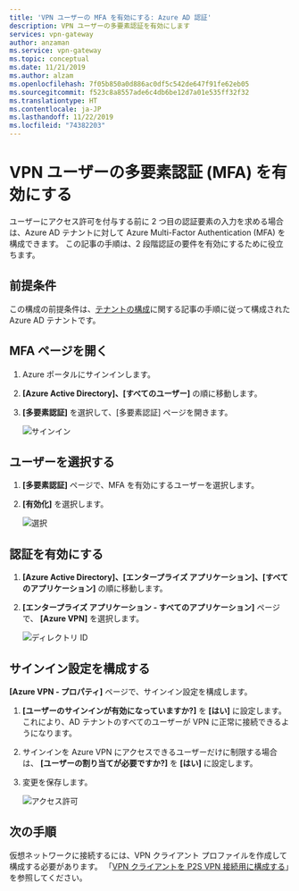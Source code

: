 ```yaml
---
title: 'VPN ユーザーの MFA を有効にする: Azure AD 認証'
description: VPN ユーザーの多要素認証を有効にします
services: vpn-gateway
author: anzaman
ms.service: vpn-gateway
ms.topic: conceptual
ms.date: 11/21/2019
ms.author: alzam
ms.openlocfilehash: 7f05b850a0d886ac0df5c542de647f91fe62eb05
ms.sourcegitcommit: f523c8a8557ade6c4db6be12d7a01e535ff32f32
ms.translationtype: HT
ms.contentlocale: ja-JP
ms.lasthandoff: 11/22/2019
ms.locfileid: "74382203"
---
```

# <a name="enable-azure-multi-factor-authentication-mfa-for-vpn-users"></a>VPN ユーザーの多要素認証 (MFA) を有効にする

ユーザーにアクセス許可を付与する前に 2 つ目の認証要素の入力を求める場合は、Azure AD テナントに対して Azure Multi-Factor Authentication (MFA) を構成できます。 この記事の手順は、2 段階認証の要件を有効にするために役立ちます。

## <a name="prereq">前提条件</a>

この構成の前提条件は、[テナントの構成](openvpn-azure-ad-tenant.md)に関する記事の手順に従って構成された Azure AD テナントです。

## <a name="mfa"></a>MFA ページを開く

1. Azure ポータルにサインインします。
2. **[Azure Active Directory]、[すべてのユーザー]** の順に移動します。
3. **[多要素認証]** を選択して、[多要素認証] ページを開きます。

   ![サインイン](./media/openvpn-azure-ad-mfa/mfa1.jpg)

## <a name="users"></a>ユーザーを選択する

1. **[多要素認証]** ページで、MFA を有効にするユーザーを選択します。
2. **[有効化]** を選択します。

   ![選択](./media/openvpn-azure-ad-mfa/mfa2.jpg)

## <a name="enableauth"></a>認証を有効にする

1. **[Azure Active Directory]、[エンタープライズ アプリケーション]、[すべてのアプリケーション]** の順に移動します。
2. **[エンタープライズ アプリケーション - すべてのアプリケーション]** ページで、 **[Azure VPN]** を選択します。

   ![ディレクトリ ID](./media/openvpn-azure-ad-mfa/user1.jpg)

## <a name="enablesign"></a>サインイン設定を構成する

**[Azure VPN - プロパティ]** ページで、サインイン設定を構成します。

1. **[ユーザーのサインインが有効になっていますか?]** を **[はい]** に設定します。 これにより、AD テナントのすべてのユーザーが VPN に正常に接続できるようになります。
2. サインインを Azure VPN にアクセスできるユーザーだけに制限する場合は、 **[ユーザーの割り当てが必要ですか?]** を **[はい]** に設定します。
3. 変更を保存します。

   ![アクセス許可](./media/openvpn-azure-ad-mfa/user2.jpg)

## <a name="next-steps"></a>次の手順

仮想ネットワークに接続するには、VPN クライアント プロファイルを作成して構成する必要があります。 「[VPN クライアントを P2S VPN 接続用に構成する](openvpn-azure-ad-client.md)」を参照してください。
